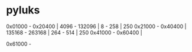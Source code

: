# pyluks

0x01000 - 0x20400 | 4096 - 132096 | 8 - 258 | 250
0x21000 - 0x40400 | 135168 - 263168 | 264 - 514 | 250
0x41000 - 0x60400 |

0x61000 - 
